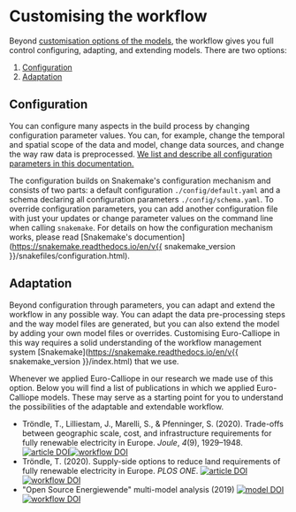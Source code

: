 # Customising the workflow

Beyond [customisation options of the models](../model/customisation.md), the workflow gives you full control configuring, adapting, and extending models. There are two options:

1. [Configuration](./customisation.md#configuration)
2. [Adaptation](./customisation.md#adaptation)

## Configuration

You can configure many aspects in the build process by changing configuration parameter values.
You can, for example, change the temporal and spatial scope of the data and model, change data sources, and change the way raw data is preprocessed.
[We list and describe all configuration parameters in this documentation.](./schema.md)

The configuration builds on Snakemake's configuration mechanism and consists of two parts: a default configuration `./config/default.yaml` and a schema declaring all configuration parameters `./config/schema.yaml`.
To override configuration parameters, you can add another configuration file with just your updates or change parameter values on the command line when calling `snakemake`.
For details on how the configuration mechanism works, please read [Snakemake's documention](https://snakemake.readthedocs.io/en/v{{ snakemake_version }}/snakefiles/configuration.html).

## Adaptation

Beyond configuration through parameters, you can adapt and extend the workflow in any possible way.
You can adapt the data pre-processing steps and the way model files are generated, but you can also extend the model by adding your own model files or overrides.
Customising Euro-Calliope in this way requires a solid understanding of the workflow management system [Snakemake](https://snakemake.readthedocs.io/en/v{{ snakemake_version }}/index.html) that we use.

Whenever we applied Euro-Calliope in our research we made use of this option.
Below you will find a list of publications in which we applied Euro-Calliope models.
These may serve as a starting point for you to understand the possibilities of the adaptable and extendable workflow.

* Tröndle, T., Lilliestam, J., Marelli, S., &#38; Pfenninger, S. (2020). Trade-offs between geographic scale, cost, and infrastructure requirements for fully renewable electricity in Europe. <i>Joule</i>, <i>4</i>(9), 1929–1948. [![article DOI](https://img.shields.io/badge/article-10.1016/j.joule.2020.07.018-blue)](https://doi.org/10.1016/j.joule.2020.07.018)[![workflow DOI](https://img.shields.io/badge/workflow-10.5281/zenodo.3950774-blue)](https://doi.org/10.5281/zenodo.3950774)
* Tröndle, T. (2020). Supply-side options to reduce land requirements of fully renewable electricity in Europe. <i>PLOS ONE</i>. [![article DOI](https://img.shields.io/badge/article-10.1371/journal.pone.0236958-blue)](https://doi.org/10.1371/journal.pone.0236958)[![workflow DOI](https://img.shields.io/badge/workflow-10.5281/zenodo.3956530-blue)](https://doi.org/10.5281/zenodo.3956530)
* "Open Source Energiewende" multi-model analysis (2019) [![model DOI](https://img.shields.io/badge/model-10.5281/zenodo.4085047-blue)](https://doi.org/10.5281/zenodo.4085047)[![workflow DOI](https://img.shields.io/badge/workflow-github/ose-blue)](https://github.com/timtroendle/calliope-in-ose-model-comparison)
